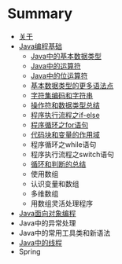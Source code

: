 # Summary

* [关于](README.md)
* [Java编程基础](chapter1.md)
  * [Java中的基本数据类型](chapter1/javazhong-de-ji-ben-shu-ju-lei-xing.md)
  * [Java中的运算符](chapter1/javazhong-de-yun-suan-fu.md)
  * [Java中的位运算符](chapter1/javazhong-de-wei-yun-suan-fu.md)
  * [基本数据类型的更多语法点](chapter1/ji-ben-shu-ju-lei-xing-de-geng-duo-yu-fa-dian.md)
  * [字符集编码和字符串](chapter1/zi-fu-ji-bian-ma-he-zi-fu-chuan.md)
  * [操作符和数据类型总结](chapter1/cao-zuo-fu-he-shu-ju-lei-xing-zong-jie.md)
  * [程序执行流程之if-else](chapter1/cheng-xu-zhi-xing-liu-cheng-zhi-if-else.md)
  * [程序循环之for语句](chapter1/cheng-xu-xun-huan-zhi-for-yu-ju.md)
  * [代码块和变量的作用域](chapter1/dai-ma-kuai-he-bian-liang-de-zuo-yong-yu.md)
  * 程序循环之while语句
  * 程序执行流程之switch语句
  * [循环和判断的总结](chapter1/xun-huan-he-pan-duan-de-zong-jie.md)
  * 使用数组
  * 认识变量和数组
  * 多维数组
  * 用数组灵活处理程序
* [Java面向对象编程](javamian-xiang-dui-xiang-bian-cheng.md)
* Java中的异常处理
* Java中的常用工具类和新语法
* [Java中的线程](javazhong-de-xian-cheng.md)
* Spring


